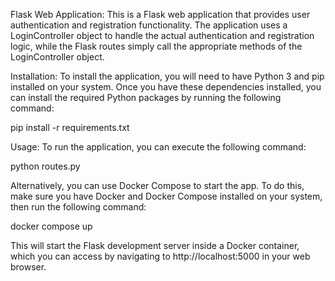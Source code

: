 Flask Web Application:
This is a Flask web application that provides user authentication and registration functionality. The application uses a LoginController object to handle the actual authentication and registration logic, while the Flask routes simply call the appropriate methods of the LoginController object.

Installation:
To install the application, you will need to have Python 3 and pip installed on your system. Once you have these dependencies installed, you can install the required Python packages by running the following command:

pip install -r requirements.txt

Usage:
To run the application, you can execute the following command:

python routes.py

Alternatively, you can use Docker Compose to start the app. To do this, make sure you have Docker and Docker Compose installed on your system, then run the following command:

docker compose up

This will start the Flask development server inside a Docker container, which you can access by navigating to http://localhost:5000 in your web browser.
